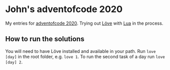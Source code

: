 # John's adventofcode 2020
My entries for [adventofcode 2020](https://adventofcode.com/2020).
Trying out [Löve](https://love2d.org/) with [Lua](https://www.lua.org/) in the process.

## How to run the solutions
You will need to have Löve installed and available in your path. Run `love [day]` in the root folder, e.g. `love 1`. To run the second task of a day run `love [day] 2`.